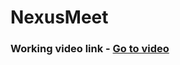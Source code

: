 # NexusMeet

### Working video link - <a href='https://drive.google.com/drive/folders/1jQWw0POhY3YRFHSkDnQsIc_UxgUnEsbY?usp=sharing'>Go to video</a>
